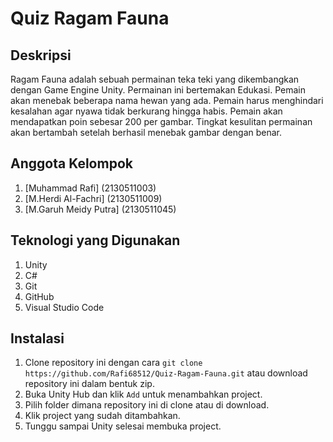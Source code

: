 # Quiz Ragam Fauna

## Deskripsi

Ragam Fauna adalah sebuah permainan teka teki yang dikembangkan dengan Game Engine Unity. Permainan ini bertemakan Edukasi. Pemain akan menebak beberapa nama hewan yang ada. Pemain harus menghindari kesalahan agar nyawa tidak berkurang hingga habis. Pemain akan mendapatkan poin sebesar 200 per gambar. Tingkat kesulitan permainan akan bertambah setelah berhasil menebak gambar dengan benar.

## Anggota Kelompok

1. [Muhammad Rafi] (2130511003)
2. [M.Herdi Al-Fachri] (2130511009)
3. [M.Garuh Meidy Putra] (2130511045)

## Teknologi yang Digunakan

1. Unity
2. C#
3. Git
4. GitHub
5. Visual Studio Code

## Instalasi

1. Clone repository ini dengan cara `git clone https://github.com/Rafi68512/Quiz-Ragam-Fauna.git` atau download repository ini dalam bentuk zip.
2. Buka Unity Hub dan klik `Add` untuk menambahkan project.
3. Pilih folder dimana repository ini di clone atau di download.
4. Klik project yang sudah ditambahkan.
5. Tunggu sampai Unity selesai membuka project.
